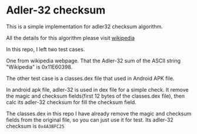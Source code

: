 # Adler-32 checksum

This is a simple implementation for adler32 checksum algorithm.

All the details for this algorithm please visit [wikipedia](https://en.wikipedia.org/wiki/Adler-32)

In this repo, I left two test cases.

One from wikipedia webpage. That the Adler-32 sum of the ASCII string "Wikipedia" is 0x11E60398.

The other test case is a classes.dex file that used in Android APK file. 

In android apk file, adler-32 is used in dex file for a simple check. It remove the magic and checksum fields(first 12 bytes of the classes.dex file), then calc its adler-32 checksum for fill the checksum field.

The classes.dex in this repo I have already remove the magic and checksum fields from the original file,
so you can just use it for test. Its adler-32 checksum is `0x4A3BFC25`

